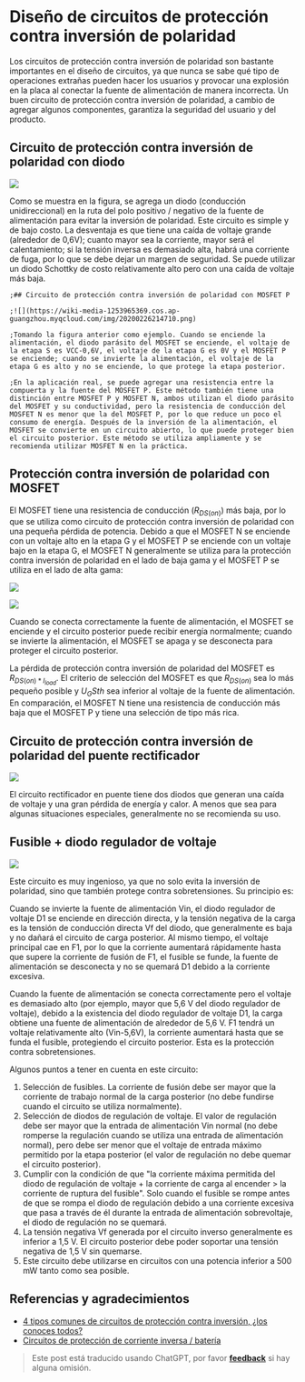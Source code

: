 # Diseño de circuitos de protección contra inversión de polaridad

Los circuitos de protección contra inversión de polaridad son bastante importantes en el diseño de circuitos, ya que nunca se sabe qué tipo de operaciones extrañas pueden hacer los usuarios y provocar una explosión en la placa al conectar la fuente de alimentación de manera incorrecta. Un buen circuito de protección contra inversión de polaridad, a cambio de agregar algunos componentes, garantiza la seguridad del usuario y del producto.

## Circuito de protección contra inversión de polaridad con diodo

![](https://wiki-media-1253965369.cos.ap-guangzhou.myqcloud.com/img/20211201155111.png)

Como se muestra en la figura, se agrega un diodo (conducción unidireccional) en la ruta del polo positivo / negativo de la fuente de alimentación para evitar la inversión de polaridad. Este circuito es simple y de bajo costo. La desventaja es que tiene una caída de voltaje grande (alrededor de 0,6V); cuanto mayor sea la corriente, mayor será el calentamiento; si la tensión inversa es demasiado alta, habrá una corriente de fuga, por lo que se debe dejar un margen de seguridad. Se puede utilizar un diodo Schottky de costo relativamente alto pero con una caída de voltaje más baja.

```
;## Circuito de protección contra inversión de polaridad con MOSFET P

;![](https://wiki-media-1253965369.cos.ap-guangzhou.myqcloud.com/img/20200226214710.png)

;Tomando la figura anterior como ejemplo. Cuando se enciende la alimentación, el diodo parásito del MOSFET se enciende, el voltaje de la etapa S es VCC-0,6V, el voltaje de la etapa G es 0V y el MOSFET P se enciende; cuando se invierte la alimentación, el voltaje de la etapa G es alto y no se enciende, lo que protege la etapa posterior.

;En la aplicación real, se puede agregar una resistencia entre la compuerta y la fuente del MOSFET P. Este método también tiene una distinción entre MOSFET P y MOSFET N, ambos utilizan el diodo parásito del MOSFET y su conductividad, pero la resistencia de conducción del MOSFET N es menor que la del MOSFET P, por lo que reduce un poco el consumo de energía. Después de la inversión de la alimentación, el MOSFET se convierte en un circuito abierto, lo que puede proteger bien el circuito posterior. Este método se utiliza ampliamente y se recomienda utilizar MOSFET N en la práctica.
```

## Protección contra inversión de polaridad con MOSFET

El MOSFET tiene una resistencia de conducción ($R_{DS(on)}$) más baja, por lo que se utiliza como circuito de protección contra inversión de polaridad con una pequeña pérdida de potencia. Debido a que el MOSFET N se enciende con un voltaje alto en la etapa G y el MOSFET P se enciende con un voltaje bajo en la etapa G, el MOSFET N generalmente se utiliza para la protección contra inversión de polaridad en el lado de baja gama y el MOSFET P se utiliza en el lado de alta gama:

![](https://wiki-media-1253965369.cos.ap-guangzhou.myqcloud.com/img/20211201152709.png)

![](https://wiki-media-1253965369.cos.ap-guangzhou.myqcloud.com/img/20211201152720.png)

Cuando se conecta correctamente la fuente de alimentación, el MOSFET se enciende y el circuito posterior puede recibir energía normalmente; cuando se invierte la alimentación, el MOSFET se apaga y se desconecta para proteger el circuito posterior.

La pérdida de protección contra inversión de polaridad del MOSFET es $R_{DS(on) * I_{load}}$. El criterio de selección del MOSFET es que $R_{DS(on)}$ sea lo más pequeño posible y $U_GS{th}$ sea inferior al voltaje de la fuente de alimentación. En comparación, el MOSFET N tiene una resistencia de conducción más baja que el MOSFET P y tiene una selección de tipo más rica.

## Circuito de protección contra inversión de polaridad del puente rectificador

![](https://wiki-media-1253965369.cos.ap-guangzhou.myqcloud.com/img/20200226220430.png)

El circuito rectificador en puente tiene dos diodos que generan una caída de voltaje y una gran pérdida de energía y calor. A menos que sea para algunas situaciones especiales, generalmente no se recomienda su uso.

## Fusible + diodo regulador de voltaje

![](https://wiki-media-1253965369.cos.ap-guangzhou.myqcloud.com/img/20200226220653.png)

Este circuito es muy ingenioso, ya que no solo evita la inversión de polaridad, sino que también protege contra sobretensiones. Su principio es:

Cuando se invierte la fuente de alimentación Vin, el diodo regulador de voltaje D1 se enciende en dirección directa, y la tensión negativa de la carga es la tensión de conducción directa Vf del diodo, que generalmente es baja y no dañará el circuito de carga posterior. Al mismo tiempo, el voltaje principal cae en F1, por lo que la corriente aumentará rápidamente hasta que supere la corriente de fusión de F1, el fusible se funde, la fuente de alimentación se desconecta y no se quemará D1 debido a la corriente excesiva.

Cuando la fuente de alimentación se conecta correctamente pero el voltaje es demasiado alto (por ejemplo, mayor que 5,6 V del diodo regulador de voltaje), debido a la existencia del diodo regulador de voltaje D1, la carga obtiene una fuente de alimentación de alrededor de 5,6 V. F1 tendrá un voltaje relativamente alto (Vin-5,6V), la corriente aumentará hasta que se funda el fusible, protegiendo el circuito posterior. Esta es la protección contra sobretensiones.

Algunos puntos a tener en cuenta en este circuito:

1. Selección de fusibles. La corriente de fusión debe ser mayor que la corriente de trabajo normal de la carga posterior (no debe fundirse cuando el circuito se utiliza normalmente).
2. Selección de diodos de regulación de voltaje. El valor de regulación debe ser mayor que la entrada de alimentación Vin normal (no debe romperse la regulación cuando se utiliza una entrada de alimentación normal), pero debe ser menor que el voltaje de entrada máximo permitido por la etapa posterior (el valor de regulación no debe quemar el circuito posterior).
3. Cumplir con la condición de que "la corriente máxima permitida del diodo de regulación de voltaje + la corriente de carga al encender > la corriente de ruptura del fusible". Solo cuando el fusible se rompe antes de que se rompa el diodo de regulación debido a una corriente excesiva que pasa a través de él durante la entrada de alimentación sobrevoltaje, el diodo de regulación no se quemará.
4. La tensión negativa Vf generada por el circuito inverso generalmente es inferior a 1,5 V. El circuito posterior debe poder soportar una tensión negativa de 1,5 V sin quemarse.
5. Este circuito debe utilizarse en circuitos con una potencia inferior a 500 mW tanto como sea posible.

## Referencias y agradecimientos

- [4 tipos comunes de circuitos de protección contra inversión, ¿los conoces todos?](https://mp.weixin.qq.com/s?__biz=MzI4NTQ4NTA3NA==&mid=2247488589&idx=1&sn=74aa6b74d214ac69729d64b525740f80&chksm=ebea2530dc9dac26a8e74a9f100e8a809d784ad25e6b21c0c546f56d09ba8ba8dca17549e0f6&mpshare=1&scene=1&srcid=0226oplrUSzm6gc9CByvmgA8&sharer_sharetime=1582713417799&sharer_shareid=57baeb2b96d0cff9b17ac2c15b36602b&key=41c07c1199c0727c4030cc712f41de6d8a0e4db2516999aaa98854f2019a9adfe9a6e2f89a840d15c3ae1c3560f741b592f9b412994ae690bb777310a2b497bfa438831d7bf2da52fc89cc19bbc0d467&ascene=1&uin=MTk5MDUwOTA0Mg%3D%3D&devicetype=Windows+10&version=62080079&lang=zh_CN&exportkey=Azacss9x1N9t3FWOKDTbFKA%3D&pass_ticket=%2B%2Fs5mqUBkUbYMJV1cZ6LLdT4rpwnoGiQAvz1QyQpMhfrKWb9GbpDgnop6Filiqkd)
- [Circuitos de protección de corriente inversa / batería](https://www.ti.com/lit/an/slva139/slva139.pdf?ts=1638334707859)

> Este post está traducido usando ChatGPT, por favor [**feedback**](https://github.com/linyuxuanlin/Wiki_MkDocs/issues/new) si hay alguna omisión.